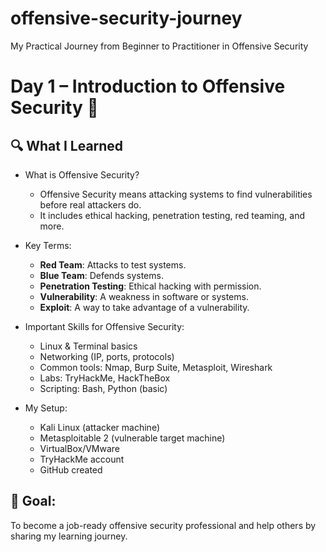 # offensive-security-journey
My Practical Journey from Beginner to Practitioner in Offensive Security
# Day 1 – Introduction to Offensive Security 🚀

## 🔍 What I Learned

- What is Offensive Security?
  - Offensive Security means attacking systems to find vulnerabilities before real attackers do.
  - It includes ethical hacking, penetration testing, red teaming, and more.

- Key Terms:
  - **Red Team**: Attacks to test systems.
  - **Blue Team**: Defends systems.
  - **Penetration Testing**: Ethical hacking with permission.
  - **Vulnerability**: A weakness in software or systems.
  - **Exploit**: A way to take advantage of a vulnerability.

- Important Skills for Offensive Security:
  - Linux & Terminal basics
  - Networking (IP, ports, protocols)
  - Common tools: Nmap, Burp Suite, Metasploit, Wireshark
  - Labs: TryHackMe, HackTheBox
  - Scripting: Bash, Python (basic)

- My Setup:
  - Kali Linux (attacker machine)
  - Metasploitable 2 (vulnerable target machine)
  - VirtualBox/VMware
  - TryHackMe account
  - GitHub created

## 🎯 Goal:
To become a job-ready offensive security professional and help others by sharing my learning journey.
